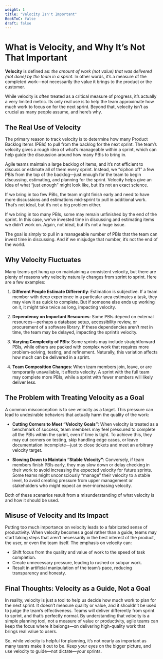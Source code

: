 ```yaml
---
weight: 1
title: "Velocity Isn't Important"
BookToC: false
draft: false
---
```


# What is Velocity, and Why It’s Not That Important

**Velocity** is defined as: *the amount of work (not value) that was delivered (not done) by the team in a sprint*. In other words, it’s a measure of the completed work—not necessarily the value it brings to the product or the customer.

While velocity is often treated as a critical measure of progress, it’s actually a very limited metric. Its only real use is to help the team approximate how much work to focus on for the next sprint. Beyond that, velocity isn’t as crucial as many people assume, and here’s why.

## The Real Use of Velocity

The primary reason to track velocity is to determine how many Product Backlog Items (PBIs) to pull from the backlog for the next sprint. The team’s velocity gives a rough idea of what’s manageable within a sprint, which can help guide the discussion around how many PBIs to bring in.

Agile teams maintain a large backlog of items, and it’s not efficient to discuss or estimate all of them every sprint. Instead, we “siphon off” a few PBIs from the top of the backlog—just enough for the team to begin discussing, estimating, and planning for the sprint. Velocity helps give an idea of what “just enough” might look like, but it’s not an exact science.

If we bring in too few PBIs, the team might finish early and need to have more discussions and estimations mid-sprint to pull in additional work. That’s not ideal, but it’s not a big problem either.

If we bring in too many PBIs, some may remain unfinished by the end of the sprint. In this case, we’ve invested time in discussing and estimating items we didn’t work on. Again, not ideal, but it’s not a huge issue.

The goal is simply to pull in a manageable number of PBIs that the team can invest time in discussing. And if we misjudge that number, it’s not the end of the world.

## Why Velocity Fluctuates

Many teams get hung up on maintaining a consistent velocity, but there are plenty of reasons why velocity naturally changes from sprint to sprint. Here are a few examples:

1. **Different People Estimate Differently**: Estimation is subjective. If a team member with deep experience in a particular area estimates a task, they may view it as quick to complete. But if someone else ends up working on it, it might take twice as long, impacting velocity.

2. **Dependency on Important Resources**: Some PBIs depend on external resources—perhaps a database setup, accessibility review, or procurement of a software library. If these dependencies aren’t met in time, the team may be delayed, impacting the sprint’s velocity.

3. **Varying Complexity of PBIs**: Some sprints may include straightforward PBIs, while others are packed with complex work that requires more problem-solving, testing, and refinement. Naturally, this variation affects how much can be delivered in a sprint.

4. **Team Composition Changes**: When team members join, leave, or are temporarily unavailable, it affects velocity. A sprint with the full team may complete more PBIs, while a sprint with fewer members will likely deliver less.

## The Problem with Treating Velocity as a Goal

A common misconception is to see velocity as a target. This pressure can lead to undesirable behaviors that actually harm the quality of the work:

- **Cutting Corners to Meet “Velocity Goals”**: When velocity is treated as a benchmark of success, team members may feel pressured to complete all the PBIs within the sprint, even if time is tight. To achieve this, they may cut corners on testing, skip handling edge cases, or leave documentation incomplete—just to close tickets and meet an arbitrary velocity target.

- **Slowing Down to Maintain “Stable Velocity”**: Conversely, if team members finish PBIs early, they may slow down or delay checking in their work to avoid increasing the expected velocity for future sprints. Some teams might unconsciously “manage” their velocity to a stable level, to avoid creating pressure from upper management or stakeholders who might expect an ever-increasing velocity.

Both of these scenarios result from a misunderstanding of what velocity is and how it should be used.

## Misuse of Velocity and Its Impact

Putting too much importance on velocity leads to a fabricated sense of productivity. When velocity becomes a goal rather than a guide, teams may start taking steps that aren’t necessarily in the best interest of the product, the user, or even the team itself. The emphasis on velocity can:
- Shift focus from the quality and value of work to the speed of task completion.
- Create unnecessary pressure, leading to rushed or subpar work.
- Result in artificial manipulation of the team’s pace, reducing transparency and honesty.

## Final Thoughts: Velocity as a Guide, Not a Goal

In reality, velocity is just a tool to help us decide how much work to plan for the next sprint. It doesn’t measure quality or value, and it shouldn’t be used to judge the team’s effectiveness. Teams will deliver differently from sprint to sprint, and that’s perfectly normal. By understanding that velocity is a simple planning tool, not a measure of value or productivity, agile teams can keep the focus where it belongs—on delivering high-quality work that brings real value to users.

So, while velocity is helpful for planning, it’s not nearly as important as many teams make it out to be. Keep your eyes on the bigger picture, and use velocity to guide—not dictate—your sprints.

